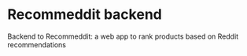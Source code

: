 # Recommeddit backend

Backend to Recommeddit: a web app to rank products based on Reddit recommendations 
